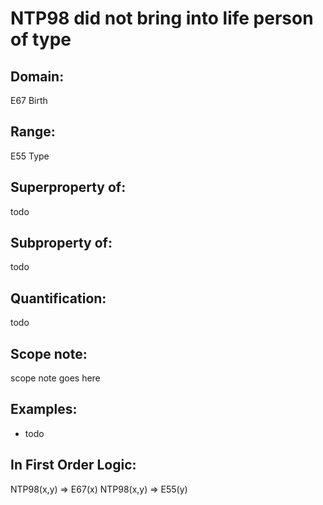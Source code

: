 # NTP98 did not bring into life person of type

## Domain: 

E67 Birth

## Range: 

E55 Type

## Superproperty of: 

todo

## Subproperty of: 

todo

## Quantification: 

todo

## Scope note: 

scope note goes here

## Examples: 

* todo

## In First Order Logic: 

NTP98(x,y) ⇒ E67(x)
NTP98(x,y) ⇒ E55(y)

